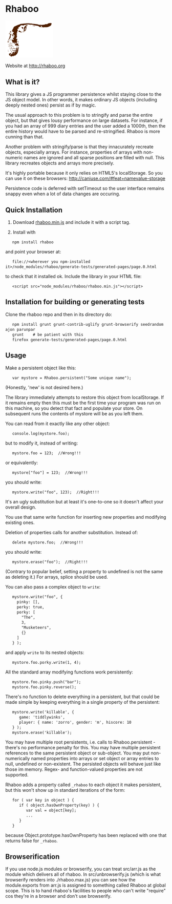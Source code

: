 Rhaboo
======

<img src="logo.png" width="150px;"/>

Website at http://rhaboo.org

What is it?
-----------

This library gives a JS programmer persistence whilst staying close to the JS object model. In other words, it makes ordinary JS objects (including deeply nested ones) persist as if by magic.

The usual approach to this problem is to stringify and parse the entire object, but that gives lousy performance on large datasets. For instance, if you had an array of 999 diary entries and the user added a 1000th, then the entire history would have to be parsed and re-stringified. Rhaboo is more cunning than that.

Another problem with stringify/parse is that they innacurately recreate objects, especially arrays. For instance, properties of arrays with non-numeric names are ignored and all sparse positions are filled with null. This library recreates objects and arrays more precisely.

It's highly portable because it only relies on HTML5's localStorage. So you can use it on these browsers: http://caniuse.com/#feat=namevalue-storage

Persistence code is deferred with setTimeout so the user interface remains snappy even when a lot of data changes are occuring. 

Quick Installation
------------------

1. Download <a class='download plain' href="https://raw.githubusercontent.com/adrianmay/rhaboo/master/rhaboo.min.js" download>rhaboo.min.js</a> and include it with a script tag.

2. Install with 

```
   npm install rhaboo
```

and point your browser at: 

```
   file://<wherever you npm-installed it>/node_modules/rhaboo/generate-tests/generated-pages/page.0.html
```

to check that it installed ok. Include the library in your HTML file:

```
   <script src="node_modules/rhaboo/rhaboo.min.js"></script>
```

Installation for building or generating tests
---------------------------------------------

Clone the rhaboo repo and then in its directory do:

```
   npm install grunt grunt-contrib-uglify grunt-browserify seedrandom ajon parunpar
   grunt    # be patient with this
   firefox generate-tests/generated-pages/page.0.html
```

Usage
-----

Make a persistent object like this:

```
   var mystore = Rhaboo.persistent("Some unique name");
```
(Honestly, 'new' is not desired here.)

The library immediately attempts to restore this object from localStorage. If it remains empty then this must be the first time your program was run on this machine, so you detect that fact and populate your store. On subsequent runs the contents of mystore will be as you left them.

You can read from it exactly like any other object:

```
   console.log(mystore.foo); 
```
but to modify it, instead of writing:
 
```
   mystore.foo = 123;  //Wrong!!!
```
or equivalently: 

```
   mystore["foo"] = 123;  //Wrong!!!
```
you should write:

```
   mystore.write("foo", 123);  //Right!!!
```

It's an ugly substitution but at least it's one-to-one so it doesn't affect your overall design.

You use that same write function for inserting new properties and modifying existing ones.  

Deletion of properties calls for another substitution. Instead of:

```
   delete mystore.foo;  //Wrong!!!
```

you should write:

```
   mystore.erase("foo");  //Right!!!
```

(Contrary to popular belief, setting a property to undefined is not the same as deleting it.) For arrays, splice should be used. 

You can also pass a complex object to `write`:

```
   mystore.write("foo", {   
     pinky: [],   
     perky: true,   
     porky: [   
       "The",   
       3,   
       "Musketeers",   
       {}   
     ]   
   } );
```

and apply `write` to its nested objects:

```
   mystore.foo.porky.write(1, 4);
```

All the standard array modifying functions work persistently:

```
   mystore.foo.pinky.push("bar");  
   mystore.foo.pinky.reverse();
```

There's no function to delete everything in a persistent, but that could be made simple by keeping everything in a single property of the persistent:

```
   mystore.write('killable', { 
      game: 'tiddlywinks', 
      player: { name: 'zorro', gender: 'm', hiscore: 10 
   } );
   mystore.erase('killable');
```

You may have multiple root persistents, i.e. calls to Rhaboo.persistent - there's no performance penalty for this. You may have multiple persistent references to the same persistent object or sub-object. You may put non-numerically named properties into arrays or set object or array entries to null, undefined or non-existent. The persisted objects will behave just like those im memory. Regex- and function-valued properties are not supported.

Rhaboo adds a property called `_rhaboo` to each object it makes persistent, but this won't show up in standard iterations of the form:

```
   for ( var key in object ) {
      if ( object.hasOwnProperty(key) ) {
         var val = object[key];
         ...
      }
   }
```

because Object.prototype.hasOwnProperty has been replaced with one that returns false for `_rhaboo`.

Browserification
----------------

If you use node.js modules or browserify, you can treat src/arr.js as the module which delivers all of rhaboo. In src/unbrowserify.js (which is what browserify renders into ./rhaboo.max.js) you can see how the module.exports from arr.js is assigned to something called Rhaboo at global scope. This is to hand rhaboo's facilities to people who can't write "require" cos they're in a browser and don't use browserify. 





